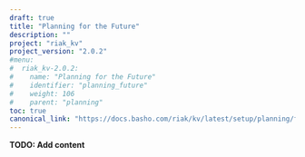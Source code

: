 ```yaml
---
draft: true
title: "Planning for the Future"
description: ""
project: "riak_kv"
project_version: "2.0.2"
#menu:
#  riak_kv-2.0.2:
#    name: "Planning for the Future"
#    identifier: "planning_future"
#    weight: 106
#    parent: "planning"
toc: true
canonical_link: "https://docs.basho.com/riak/kv/latest/setup/planning/future"
---
```


**TODO: Add content**
